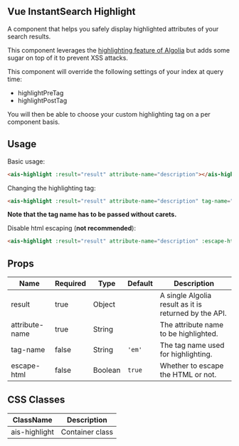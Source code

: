 Vue InstantSearch Highlight
---

A component that helps you safely display highlighted attributes of your search results.

This component leverages the [highlighting feature of Algolia](https://www.algolia.com/doc/faq/searching/what-is-the-highlighting/#faq-section)
but adds some sugar on top of it to prevent XSS attacks.

This component will override the following settings of your index at query time:
- highlightPreTag
- highlightPostTag

You will then be able to choose your custom highlighting tag on a per component basis.

## Usage

Basic usage:

```html
<ais-highlight :result="result" attribute-name="description"></ais-highlight>
```

Changing the highlighting tag:

 ```html
<ais-highlight :result="result" attribute-name="description" tag-name="mark"></ais-highlight>
 ```

**Note that the tag name has to be passed without carets.**

Disable html escaping (**not recommended**):

```html
<ais-highlight :result="result" attribute-name="description" :escape-html="false"></ais-highlight>
```

## Props

| Name           | Required | Type    | Default | Description                                           |
|----------------|----------|---------|---------|-------------------------------------------------------|
| result         | true     | Object  |         | A single Algolia result as it is returned by the API. |
| attribute-name | true     | String  |         | The attribute name to be highlighted.                 |
| tag-name       | false    | String  | `'em'`  | The tag name used for highlighting.                   |
| escape-html    | false    | Boolean | `true`  | Whether to escape the HTML or not.                    |

## CSS Classes

| ClassName             | Description       |
|-----------------------|-------------------|
| ais-highlight         | Container class   |
